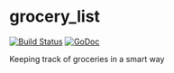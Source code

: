 # grocery_list
[![Build Status](https://travis-ci.org/varunl/grocery_list.svg?branch=master)](https://travis-ci.org/varunl/grocery_list)
[![GoDoc](https://godoc.org/github.com/varunl/grocery_list?status.svg)](https://godoc.org/github.com/varunl/grocery_list)


Keeping track of groceries in a smart way
